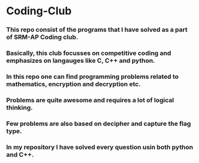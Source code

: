 # Coding-Club

### This repo consist of the programs that I have solved as a part of SRM-AP Coding club.
### Basically, this club focusses on competitive coding and emphasizes on langauges like C, C++ and python.
### In this repo one can find programming problems related to mathematics, encryption and decryption etc.
### Problems are quite awesome and requires a lot of logical thinking.
### Few problems are also based on decipher and capture the flag type.
### In my repository I have solved every question usin both python and C++.
